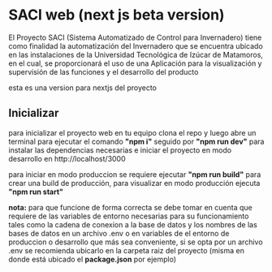 # SACI web (next js beta version)

El Proyecto SACI (Sistema Automatizado de Control para Invernadero) tiene como finalidad la automatización  del Invernadero que se encuentra ubicado en las instalaciones de la Universidad Tecnológica de Izúcar de Matamoros, en el cual, se proporcionará el uso de una Aplicación para la visualización y supervisión de las funciones y el desarrollo del producto

esta es una version para nextjs del proyecto

## Inicializar

para inicializar el proyecto web en tu equipo clona el repo y luego abre un terminal para ejecutar el comando __"npm i"__ seguido por __"npm run dev"__
para instalar las dependencias necesarias e iniciar el proyecto en modo desarrollo en http://localhost/3000

para iniciar en modo produccion se requiere ejecutar __"npm run build"__ para crear una build de producción, para visualizar en modo producción ejecuta __"npm run start"__

__nota:__ para que funcione de forma correcta se debe tomar en cuenta que requiere de las variables de entorno necesarias para su funcionamiento tales como la cadena de conexion a la base de datos y los nombres de las bases de datos en un archivo .env o en variables de el entorno de produccion o desarrollo que más sea conveniente, si se opta por un archivo .env se recomienda ubicarlo en la carpeta raiz del proyecto (misma en donde está ubicado el __package.json__ por ejemplo)
